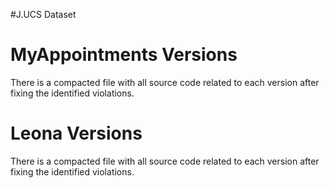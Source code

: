 #J.UCS Dataset

# MyAppointments Versions
There is a compacted file with all source code related to each version after fixing the identified violations.


# Leona Versions
There is a compacted file with all source code related to each version after fixing the identified violations.
